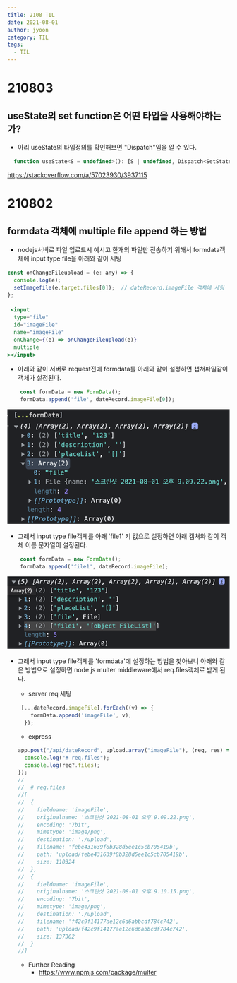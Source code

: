 ```yaml
---
title: 2108 TIL
date: 2021-08-01
author: jyoon
category: TIL
tags:
  - TIL
---
```


# 210803

## useState의 set function은 어떤 타입을 사용해야하는가?

* 아리 useState의 타입정의를 확인해보면 "Dispatch"임을 알 수 있다.

```js
  function useState<S = undefined>(): [S | undefined, Dispatch<SetStateAction<S | undefined>>];
```

<https://stackoverflow.com/a/57023930/3937115>

# 210802

## formdata 객체에 multiple file append 하는 방법

* nodejs서버로 파일 업로드시 예시고 한개의 파일만 전송하기 위해서 formdata객체에 input type file을 아래와 같이 세팅

```jsx
const onChangeFileupload = (e: any) => {
  console.log(e);
  setImagefile(e.target.files[0]);  // dateRecord.imageFile 객체에 세팅
};

 <input
  type="file"
  id="imageFile"
  name="imageFile"
  onChange={(e) => onChangeFileupload(e)}
  multiple
></input>
```

* 아래와 같이 서버로 request전에 formdata를 아래와 같이 설정하면 챕쳐파일같이 객체가 설정된다.

```js
    const formData = new FormData();
    formData.append('file', dateRecord.imageFile[0]);
```

![](imgs/2021-08-02-15-47-51.png)

* 그래서 input type file객체를 아래 'file1' 키 값으로 설정하면 아래 캡처와 같이 객체 이름 문자열이 설정된다.

```js
    const formData = new FormData();
    formData.append('file1', dateRecord.imageFile);
```

![](imgs/2021-08-02-15-50-57.png)

* 그래서 input type file객체를 'formdata'에 설정하는 방법을 찾아보니 아래와 같은 방법으로 설정하면 node.js multer middleware에서 req.files객체로 받게 된다.

    * server req 세팅

  ```js
   [...dateRecord.imageFile].forEach((v) => {
      formData.append('imageFile', v);
    });
  ```

    * express

  ```js
  app.post("/api/dateRecord", upload.array("imageFile"), (req, res) => {
    console.log("# req.files");
    console.log(req?.files);
  });
  //
  //  # req.files
  //[
  //  {
  //    fieldname: 'imageFile',
  //    originalname: '스크린샷 2021-08-01 오후 9.09.22.png',
  //    encoding: '7bit',
  //    mimetype: 'image/png',
  //    destination: './upload',
  //    filename: 'febe431639f8b328d5ee1c5cb705419b',
  //    path: 'upload/febe431639f8b328d5ee1c5cb705419b',
  //    size: 110324
  //  },
  //  {
  //    fieldname: 'imageFile',
  //    originalname: '스크린샷 2021-08-01 오후 9.10.15.png',
  //    encoding: '7bit',
  //    mimetype: 'image/png',
  //    destination: './upload',
  //    filename: 'f42c9f14177ae12c6d6abbcdf784c742',
  //    path: 'upload/f42c9f14177ae12c6d6abbcdf784c742',
  //    size: 137362
  //  }
  //]
  ```

    * Further Reading
        * <https://www.npmjs.com/package/multer>
